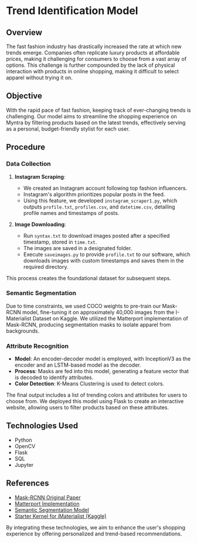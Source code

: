 # Trend Identification Model

## Overview
The fast fashion industry has drastically increased the rate at which new trends emerge. Companies often replicate luxury products at affordable prices, making it challenging for consumers to choose from a vast array of options. This challenge is further compounded by the lack of physical interaction with products in online shopping, making it difficult to select apparel without trying it on.

## Objective
With the rapid pace of fast fashion, keeping track of ever-changing trends is challenging. Our model aims to streamline the shopping experience on Myntra by filtering products based on the latest trends, effectively serving as a personal, budget-friendly stylist for each user.

## Procedure

### Data Collection

1. **Instagram Scraping**: 
   - We created an Instagram account following top fashion influencers.
   - Instagram's algorithm prioritizes popular posts in the feed.
   - Using this feature, we developed `instagram_scraper1.py`, which outputs `profile.txt`, `profiles.csv`, and `datetime.csv`, detailing profile names and timestamps of posts.
   
2. **Image Downloading**:
   - Run `syntax.txt` to download images posted after a specified timestamp, stored in `time.txt`.
   - The images are saved in a designated folder.
   - Execute `saveimages.py` to provide `profile.txt` to our software, which downloads images with custom timestamps and saves them in the required directory.

This process creates the foundational dataset for subsequent steps.

### Semantic Segmentation
Due to time constraints, we used COCO weights to pre-train our Mask-RCNN model, fine-tuning it on approximately 40,000 images from the I-Materialist Dataset on Kaggle. We utilized the Matterport implementation of Mask-RCNN, producing segmentation masks to isolate apparel from backgrounds.

### Attribute Recognition
- **Model**: An encoder-decoder model is employed, with InceptionV3 as the encoder and an LSTM-based model as the decoder.
- **Process**: Masks are fed into this model, generating a feature vector that is decoded to identify attributes.
- **Color Detection**: K-Means Clustering is used to detect colors.

The final output includes a list of trending colors and attributes for users to choose from. We deployed this model using Flask to create an interactive website, allowing users to filter products based on these attributes.

## Technologies Used
- Python
- OpenCV
- Flask
- SQL
- Jupyter

## References
- [Mask-RCNN Original Paper](https://arxiv.org/abs/1703.06870)
- [Matterport Implementation](https://github.com/matterport/Mask_RCNN)
- [Semantic Segmentation Model](https://github.com/manas3858/iMat-Fashion/)
- [Starter Kernel for iMaterialist (Kaggle)](https://www.kaggle.com/ramswaroopbhakar14/training-inception-v3-for-fashion-attributes)

By integrating these technologies, we aim to enhance the user's shopping experience by offering personalized and trend-based recommendations.
